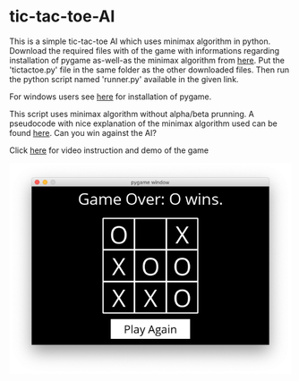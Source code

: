 # tic-tac-toe-AI
This is a simple tic-tac-toe AI which uses minimax algorithm in python. Download the required files with of the game with informations regarding installation of pygame as-well-as the minimax algorithm from [here](https://github.com/wncc/SoC-Winter/tree/main/tic-tac-toe). Put the 'tictactoe.py' file in the same folder as the other downloaded files. Then run the python script named 'runner.py' available in the given link.

For windows users see [here](https://www.pygame.org/wiki/GettingStarted) for installation of pygame.

This script uses minimax algorithm without alpha/beta prunning. A pseudocode with nice explanation of the minimax algorithm used can be found [here](https://www.neverstopbuilding.com/blog/minimax). Can you win against the AI?

Click [here](https://drive.google.com/file/d/1PN-RWczpKoZi5FIlMUlavV1qcO8OyCPZ/view?usp=sharing) for video instruction and demo of the game

   ![](game.png)
